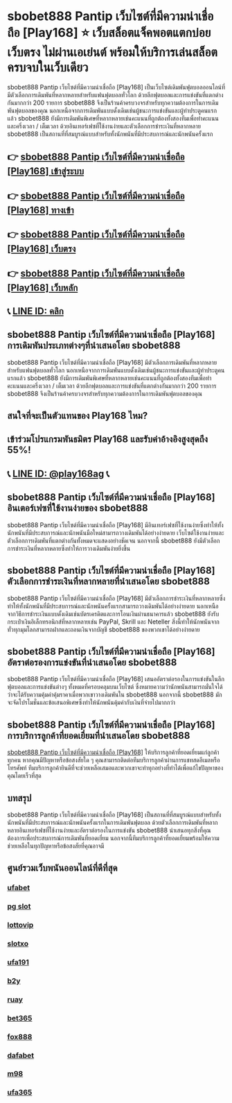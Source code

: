 
# sbobet888 Pantip เว็บไซต์ที่มีความน่าเชื่อถือ [Play168] ⭐ เว็บสล็อตแจ็คพอตแตกบ่อย เว็บตรง ไม่ผ่านเอเย่นต์ พร้อมให้บริการเล่นสล็อตครบจบในเว็บเดียว

sbobet888 Pantip เว็บไซต์ที่มีความน่าเชื่อถือ [Play168] เป็นเว็บไซต์เดิมพันฟุตบอลออนไลน์ที่มีตัวเลือกการเดิมพันที่หลากหลายสําหรับแฟนฟุตบอลทั่วโลก ด้วยลีกฟุตบอลและการแข่งขันที่แตกต่างกันมากกว่า 200 รายการ sbobet888 จึงเป็นร้านค้าครบวงจรสําหรับทุกความต้องการในการเดิมพันฟุตบอลของคุณ นอกเหนือจากการเดิมพันแบบดั้งเดิมเช่นผู้ชนะการแข่งขันและผู้ทําประตูคนแรกแล้ว sbobet888 ยังมีการเดิมพันพิเศษที่หลากหลายเช่นคะแนนที่ถูกต้องทั้งสองทีมเพื่อทําคะแนนและครึ่งเวลา / เต็มเวลา ด้วยอินเทอร์เฟซที่ใช้งานง่ายและตัวเลือกการชําระเงินที่หลากหลาย sbobet888 เป็นสถานที่ที่สมบูรณ์แบบสําหรับทั้งนักพนันที่มีประสบการณ์และนักพนันครั้งแรก

## 👉 [sbobet888 Pantip เว็บไซต์ที่มีความน่าเชื่อถือ [Play168] เข้าสู่ระบบ](https://bit.ly/3TCj9rY)
## 👉 [sbobet888 Pantip เว็บไซต์ที่มีความน่าเชื่อถือ [Play168] ทางเข้า](https://bit.ly/3TCj9rY)
## 👉 [sbobet888 Pantip เว็บไซต์ที่มีความน่าเชื่อถือ [Play168] เว็บตรง](https://bit.ly/3TCj9rY)
## 👉 [sbobet888 Pantip เว็บไซต์ที่มีความน่าเชื่อถือ [Play168] เว็บหลัก](https://bit.ly/3TCj9rY)
## 📞 [LINE ID: คลิก](https://line.me/R/ti/p/@342mcrfd)

## sbobet888 Pantip เว็บไซต์ที่มีความน่าเชื่อถือ [Play168] การเดิมพันประเภทต่างๆที่นําเสนอโดย sbobet888
sbobet888 Pantip เว็บไซต์ที่มีความน่าเชื่อถือ [Play168]  มีตัวเลือกการเดิมพันที่หลากหลายสําหรับแฟนฟุตบอลทั่วโลก นอกเหนือจากการเดิมพันแบบดั้งเดิมเช่นผู้ชนะการแข่งขันและผู้ทําประตูคนแรกแล้ว sbobet888 ยังมีการเดิมพันพิเศษที่หลากหลายเช่นคะแนนที่ถูกต้องทั้งสองทีมเพื่อทําคะแนนและครึ่งเวลา / เต็มเวลา ด้วยลีกฟุตบอลและการแข่งขันที่แตกต่างกันมากกว่า 200 รายการ sbobet888 จึงเป็นร้านค้าครบวงจรสําหรับทุกความต้องการในการเดิมพันฟุตบอลของคุณ

## สนใจที่จะเป็นตัวแทนของ Play168 ไหม?
## เข้าร่วมโปรแกรมพันธมิตร Play168 และรับค่าอ้างอิงสูงสุดถึง 55%!
## 📞 [LINE ID: @play168ag](https://bit.ly/3RSGiFl) 📞

## sbobet888 Pantip เว็บไซต์ที่มีความน่าเชื่อถือ [Play168] อินเตอร์เฟซที่ใช้งานง่ายของ sbobet888
sbobet888 Pantip เว็บไซต์ที่มีความน่าเชื่อถือ [Play168] มีอินเทอร์เฟซที่ใช้งานง่ายซึ่งทําให้ทั้งนักพนันที่มีประสบการณ์และนักพนันมือใหม่สามารถวางเดิมพันได้อย่างง่ายดาย เว็บไซต์ใช้งานง่ายและตัวเลือกการเดิมพันที่แตกต่างกันทั้งหมดจะแสดงอย่างชัดเจน นอกจากนี้ sbobet888 ยังมีตัวเลือกการชําระเงินที่หลากหลายซึ่งทําให้การวางเดิมพันง่ายยิ่งขึ้น

## sbobet888 Pantip เว็บไซต์ที่มีความน่าเชื่อถือ [Play168] ตัวเลือกการชําระเงินที่หลากหลายที่นําเสนอโดย sbobet888
sbobet888 Pantip เว็บไซต์ที่มีความน่าเชื่อถือ [Play168] มีตัวเลือกการชําระเงินที่หลากหลายซึ่งทําให้ทั้งนักพนันที่มีประสบการณ์และนักพนันครั้งแรกสามารถวางเดิมพันได้อย่างง่ายดาย นอกเหนือจากวิธีการชําระเงินแบบดั้งเดิมเช่นบัตรเครดิตและการโอนเงินผ่านธนาคารแล้ว sbobet888 ยังรับกระเป๋าเงินอิเล็กทรอนิกส์ที่หลากหลายเช่น PayPal, Skrill และ Neteller สิ่งนี้ทําให้นักพนันจากทั่วทุกมุมโลกสามารถฝากและถอนเงินจากบัญชี sbobet888 ของพวกเขาได้อย่างง่ายดาย

## sbobet888 Pantip เว็บไซต์ที่มีความน่าเชื่อถือ [Play168] อัตราต่อรองการแข่งขันที่นําเสนอโดย sbobet888
sbobet888 Pantip เว็บไซต์ที่มีความน่าเชื่อถือ [Play168] เสนออัตราต่อรองในการแข่งขันในลีกฟุตบอลและการแข่งขันต่างๆ ทั้งหมดที่ครอบคลุมบนเว็บไซต์ ซึ่งหมายความว่านักพนันสามารถมั่นใจได้ว่าจะได้รับความคุ้มค่าคุ้มราคาเมื่อพวกเขาวางเดิมพันใน sbobet888 นอกจากนี้ sbobet888 มักจะจัดโปรโมชั่นและข้อเสนอพิเศษซึ่งทําให้นักพนันคุ้มค่ากับเงินที่จ่ายไปมากกว่า

## sbobet888 Pantip เว็บไซต์ที่มีความน่าเชื่อถือ [Play168] การบริการลูกค้าที่ยอดเยี่ยมที่นําเสนอโดย sbobet888
[sbobet888 Pantip เว็บไซต์ที่มีความน่าเชื่อถือ [Play168]](https://atom.io/themes/sbobet888%20%E0%B8%97%E0%B8%B2%E0%B8%87%E0%B9%80%E0%B8%82%E0%B9%89%E0%B8%B2) ให้บริการลูกค้าที่ยอดเยี่ยมแก่ลูกค้าทุกคน หากคุณมีปัญหาหรือข้อสงสัยใด ๆ คุณสามารถติดต่อทีมบริการลูกค้าผ่านการแชทสดอีเมลหรือโทรศัพท์ ทีมบริการลูกค้ายินดีที่จะช่วยเหลือเสมอและพวกเขาจะทําทุกอย่างที่ทําได้เพื่อแก้ไขปัญหาของคุณโดยเร็วที่สุด

## บทสรุป
sbobet888 Pantip เว็บไซต์ที่มีความน่าเชื่อถือ [Play168] เป็นสถานที่ที่สมบูรณ์แบบสําหรับทั้งนักพนันที่มีประสบการณ์และนักพนันครั้งแรกในการเดิมพันฟุตบอล ด้วยตัวเลือกการเดิมพันที่หลากหลายอินเทอร์เฟซที่ใช้งานง่ายและอัตราต่อรองในการแข่งขัน sbobet888 นําเสนอทุกสิ่งที่คุณต้องการเพื่อประสบการณ์การเดิมพันที่ยอดเยี่ยม นอกจากนี้ทีมบริการลูกค้าที่ยอดเยี่ยมพร้อมให้ความช่วยเหลือในทุกปัญหาหรือข้อสงสัยที่คุณอาจมี

## ศูนย์รวมเว็บพนันออนไลน์ที่ดีที่สุด
### [ufabet](https://atom.io/packages/ufabet)
### [pg slot](https://atom.io/themes/pg%20slot)
### [lottovip](https://atom.io/packages/lottovip)
### [slotxo](https://atom.io/packages/slotxo)
### [ufa191](https://atom.io/packages/ufa191)
### [b2y](https://atom.io/packages/b2y)
### [ruay](https://atom.io/themes/ruay)
### [bet365](https://atom.io/packages/bet365)
### [fox888](https://atom.io/packages/fox888)
### [dafabet](https://atom.io/packages/dafabet)
### [m98](https://atom.io/packages/m98)
### [ufa365](https://atom.io/packages/ufa365)